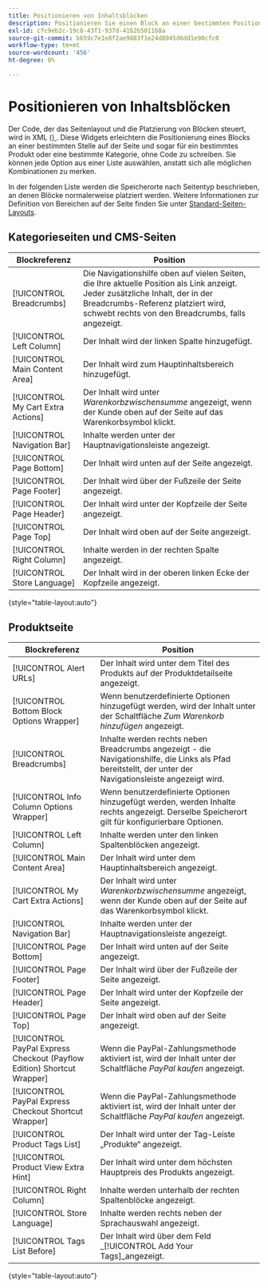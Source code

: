 ```yaml
---
title: Positionieren von Inhaltsblöcken
description: Positionieren Sie einen Block an einer bestimmten Position auf der Seite und sogar für ein bestimmtes Produkt oder eine bestimmte Kategorie, ohne Code zu schreiben
exl-id: cfc9eb2c-19c8-43f1-937d-4162b5011b8a
source-git-commit: b659c7e1e8f2ae9883f1e24d8045d6dd1e90cfc0
workflow-type: tm+mt
source-wordcount: '456'
ht-degree: 0%

---
```


# Positionieren von Inhaltsblöcken

Der Code, der das Seitenlayout und die Platzierung von Blöcken steuert, wird in XML ([) ](widgets.md). Diese Widgets erleichtern die Positionierung eines Blocks an einer bestimmten Stelle auf der Seite und sogar für ein bestimmtes Produkt oder eine bestimmte Kategorie, ohne Code zu schreiben. Sie können jede Option aus einer Liste auswählen, anstatt sich alle möglichen Kombinationen zu merken.

In der folgenden Liste werden die Speicherorte nach Seitentyp beschrieben, an denen Blöcke normalerweise platziert werden. Weitere Informationen zur Definition von Bereichen auf der Seite finden Sie unter [Standard-Seiten-Layouts](page-layout.md#standard-page-layouts).

## Kategorieseiten und CMS-Seiten

| Blockreferenz | Position |
|----------|-------- |
| [!UICONTROL Breadcrumbs] | Die Navigationshilfe oben auf vielen Seiten, die Ihre aktuelle Position als Link anzeigt. Jeder zusätzliche Inhalt, der in der Breadcrumbs-Referenz platziert wird, schwebt rechts von den Breadcrumbs, falls angezeigt. |
| [!UICONTROL Left Column] | Der Inhalt wird der linken Spalte hinzugefügt. |
| [!UICONTROL Main Content Area] | Der Inhalt wird zum Hauptinhaltsbereich hinzugefügt. |
| [!UICONTROL My Cart Extra Actions] | Der Inhalt wird unter _Warenkorbzwischensumme_ angezeigt, wenn der Kunde oben auf der Seite auf das Warenkorbsymbol klickt. |
| [!UICONTROL Navigation Bar] | Inhalte werden unter der Hauptnavigationsleiste angezeigt. |
| [!UICONTROL Page Bottom] | Der Inhalt wird unten auf der Seite angezeigt. |
| [!UICONTROL Page Footer] | Der Inhalt wird über der Fußzeile der Seite angezeigt. |
| [!UICONTROL Page Header] | Der Inhalt wird unter der Kopfzeile der Seite angezeigt. |
| [!UICONTROL Page Top] | Der Inhalt wird oben auf der Seite angezeigt. |
| [!UICONTROL Right Column] | Inhalte werden in der rechten Spalte angezeigt. |
| [!UICONTROL Store Language] | Der Inhalt wird in der oberen linken Ecke der Kopfzeile angezeigt. |

{style="table-layout:auto"}

## Produktseite

| Blockreferenz | Position |
|----------|-------- |
| [!UICONTROL Alert URLs] | Der Inhalt wird unter dem Titel des Produkts auf der Produktdetailseite angezeigt. |
| [!UICONTROL Bottom Block Options Wrapper] | Wenn benutzerdefinierte Optionen hinzugefügt werden, wird der Inhalt unter der Schaltfläche _Zum Warenkorb hinzufügen_ angezeigt. |
| [!UICONTROL Breadcrumbs] | Inhalte werden rechts neben Breadcrumbs angezeigt - die Navigationshilfe, die Links als Pfad bereitstellt, der unter der Navigationsleiste angezeigt wird. |
| [!UICONTROL Info Column Options Wrapper] | Wenn benutzerdefinierte Optionen hinzugefügt werden, werden Inhalte rechts angezeigt. Derselbe Speicherort gilt für konfigurierbare Optionen. |
| [!UICONTROL Left Column] | Inhalte werden unter den linken Spaltenblöcken angezeigt. |
| [!UICONTROL Main Content Area] | Der Inhalt wird unter dem Hauptinhaltsbereich angezeigt. |
| [!UICONTROL My Cart Extra Actions] | Der Inhalt wird unter _Warenkorbzwischensumme_ angezeigt, wenn der Kunde oben auf der Seite auf das Warenkorbsymbol klickt. |
| [!UICONTROL Navigation Bar] | Inhalte werden unter der Hauptnavigationsleiste angezeigt. |
| [!UICONTROL Page Bottom] | Der Inhalt wird unten auf der Seite angezeigt. |
| [!UICONTROL Page Footer] | Der Inhalt wird über der Fußzeile der Seite angezeigt. |
| [!UICONTROL Page Header] | Der Inhalt wird unter der Kopfzeile der Seite angezeigt. |
| [!UICONTROL Page Top] | Der Inhalt wird oben auf der Seite angezeigt. |
| [!UICONTROL PayPal Express Checkout (Payflow Edition) Shortcut Wrapper] | Wenn die PayPal-Zahlungsmethode aktiviert ist, wird der Inhalt unter der Schaltfläche _PayPal kaufen_ angezeigt. |
| [!UICONTROL PayPal Express Checkout Shortcut Wrapper] | Wenn die PayPal-Zahlungsmethode aktiviert ist, wird der Inhalt unter der Schaltfläche _PayPal kaufen_ angezeigt. |
| [!UICONTROL Product Tags List] | Der Inhalt wird unter der Tag-Leiste „Produkte“ angezeigt. |
| [!UICONTROL Product View Extra Hint] | Der Inhalt wird unter dem höchsten Hauptpreis des Produkts angezeigt. |
| [!UICONTROL Right Column] | Inhalte werden unterhalb der rechten Spaltenblöcke angezeigt. |
| [!UICONTROL Store Language] | Inhalte werden rechts neben der Sprachauswahl angezeigt. |
| [!UICONTROL Tags List Before] | Der Inhalt wird über dem Feld _[!UICONTROL Add Your Tags]_angezeigt. |

{style="table-layout:auto"}
